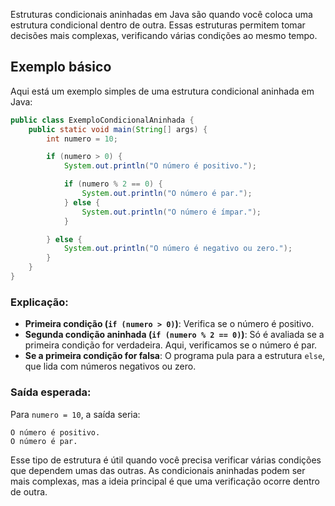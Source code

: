 Estruturas condicionais aninhadas em Java são quando você coloca uma estrutura condicional dentro de outra. Essas
estruturas permitem tomar decisões mais complexas, verificando várias condições ao mesmo tempo.

## Exemplo básico

Aqui está um exemplo simples de uma estrutura condicional aninhada em Java:

```java
public class ExemploCondicionalAninhada {
    public static void main(String[] args) {
        int numero = 10;

        if (numero > 0) {
            System.out.println("O número é positivo.");

            if (numero % 2 == 0) {
                System.out.println("O número é par.");
            } else {
                System.out.println("O número é ímpar.");
            }

        } else {
            System.out.println("O número é negativo ou zero.");
        }
    }
}
```

### Explicação:

- **Primeira condição (`if (numero > 0)`)**: Verifica se o número é positivo.
- **Segunda condição aninhada (`if (numero % 2 == 0)`)**: Só é avaliada se a primeira condição for verdadeira. Aqui,
  verificamos se o número é par.
- **Se a primeira condição for falsa**: O programa pula para a estrutura `else`, que lida com números negativos ou zero.

### Saída esperada:

Para `numero = 10`, a saída seria:

```
O número é positivo.
O número é par.
```

Esse tipo de estrutura é útil quando você precisa verificar várias condições que dependem umas das outras. As
condicionais aninhadas podem ser mais complexas, mas a ideia principal é que uma verificação ocorre dentro de outra.
